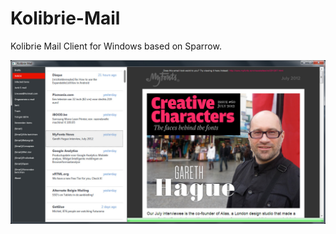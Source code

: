 Kolibrie-Mail
=============

Kolibrie Mail Client for Windows based on Sparrow.

![Main window](https://github.com/MichielDeMey/Kolibrie-Mail/raw/master/screenshots/main.jpg "Main window")